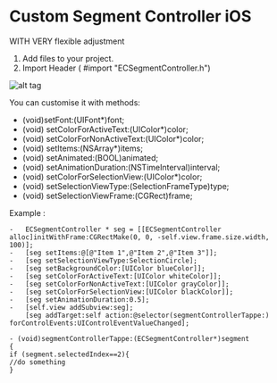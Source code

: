 # Custom Segment Controller iOS 
WITH VERY flexible adjustment


1. Add files to your project. 
2. Import Header   ( #import "ECSegmentController.h")

![alt tag](https://media.giphy.com/media/26ufcN8cxBHQ2BkJi/giphy.gif)

You can customise it with methods:

- (void)setFont:(UIFont*)font;
- (void) setColorForActiveText:(UIColor*)color;
- (void) setColorForNonActiveText:(UIColor*)color;
- (void) setItems:(NSArray*)items;
- (void) setAnimated:(BOOL)animated;
- (void) setAnimationDuration:(NSTimeInterval)interval;
- (void) setColorForSelectionView:(UIColor*)color;
- (void) setSelectionViewType:(SelectionFrameType)type;
- (void) setSelectionViewFrame:(CGRect)frame;

Example : 

	-	ECSegmentController * seg = [[ECSegmentController alloc]initWithFrame:CGRectMake(0, 0, -self.view.frame.size.width, 100)];
	-	[seg setItems:@[@"Item 1",@"Item 2",@"Item 3"]];
	-	[seg setSelectionViewType:SelectionCircle];
	-	[seg setBackgroundColor:[UIColor blueColor]];
	-	[seg setColorForActiveText:[UIColor whiteColor]];
	-	[seg setColorForNonActiveText:[UIColor grayColor]];
	-	[seg setColorForSelectionView:[UIColor blackColor]];
	-	[seg setAnimationDuration:0.5];
	-	[self.view addSubview:seg];
	 	[seg addTarget:self action:@selector(segmentControllerTappe:) forControlEvents:UIControlEventValueChanged];
```
- (void)segmentControllerTappe:(ECSegmentController*)segment
{
if (segment.selectedIndex==2){
//do something
}




	
	
	
